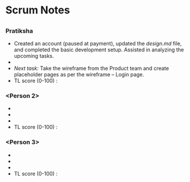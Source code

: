 # Scrum Notes

## <Date>

### Pratiksha

* Created an account (paused at payment), updated the *design.md* file, and completed the basic development setup. Assisted in analyzing the upcoming tasks.
* 
* *Next task:* Take the wireframe from the Product team and create placeholder pages as per the wireframe – Login page.
* TL score (0-100) : 


### <Person 2>

* <updates on currently assigned tasks>
* <url to any pull requests>
* <url to any newly assigned tasks during the scrum>
* TL score (0-100) : <leave this empty for the TL-self>

### <Person 3>

* <updates on currently assigned tasks>
* <url to any pull requests>
* <url to any newly assigned tasks during the scrum>
* TL score (0-100) : <leave this empty for the TL-self>
